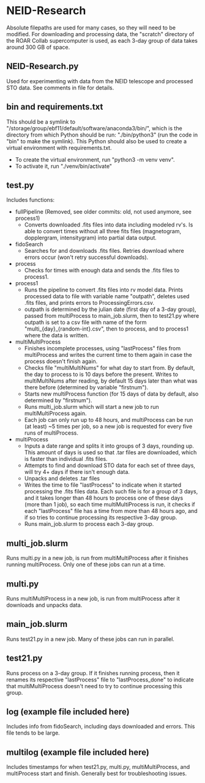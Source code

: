 # NEID-Research
Absolute filepaths are used for many cases, so they will need to be modified. For downloading and processing data, the "scratch" directory of the ROAR Collab supercomputer is used, as each 3-day group of data takes around 300 GB of space.

## NEID-Research.py
Used for experimenting with data from the NEID telescope and processed STO data. See comments in file for details.

## bin and requirements.txt
This should be a symlink to "/storage/group/ebf11/default/software/anaconda3/bin/", which is the directory from which Python should be run: "./bin/python3" (run the code in "bin" to make the symlink). This Python should also be used to create a virtual environment with requirements.txt.
- To create the virtual environment, run "python3 -m venv venv".
- To activate it, run "./venv/bin/activate"

## test.py
Includes functions:
- fullPipeline (Removed, see older commits: old, not used anymore, see process1)
  - Converts downloaded .fits files into data including modeled rv's. Is able to convert times without all three fits files (magnetogram, dopplergram, intensitygram) into partial data output.
- fidoSearch
  - Searches for and downloads .fits files. Retries download where errors occur (won't retry successful downloads).
- process
  - Checks for times with enough data and sends the .fits files to process1.
- process1
  - Runs the pipeline to convert .fits files into rv model data. Prints processed data to file with variable name "outpath", deletes used .fits files, and prints errors to ProcessingErrors.csv.
  - outpath is determined by the julian date (first day of a 3-day group), passed from multiProcess to main_job.slurm, then to test21.py where outpath is set to a csv file with name of the form "multi_{day}_{random-int}.csv", then to process, and to process1 where the data is written.
- multiMultiProcess
  - Finishes incomplete processes, using "lastProcess" files from multiProcess and writes the current time to them again in case the process doesn't finish again.
  - Checks file "multiMultiNums" for what day to start from. By default, the day to process to is 10 days before the present. Writes to multiMultiNums after reading, by default 15 days later than what was there before (determined by variable "firstnum").
  - Starts new multiProcess function (for 15 days of data by default, also determined by "firstnum").
  - Runs multi_job.slurm which will start a new job to run multiMultiProcess again.
  - Each job can only run up to 48 hours, and multiProcess can be run (at least) ~5 times per job, so a new job is requested for every five runs of multiProcess.
- multiProcess
  - Inputs a date range and splits it into groups of 3 days, rounding up. This amount of days is used so that .tar files are downloaded, which is faster than individual .fits files.
  - Attempts to find and download STO data for each set of three days, will try 4+ days if there isn't enough data.
  - Unpacks and deletes .tar files
  - Writes the time to file "lastProcess" to indicate when it started processing the .fits files data. Each such file is for a group of 3 days, and it takes longer than 48 hours to process one of these days (more than 1 job), so each time multiMultiProcess is run, it checks if each "lastProcess" file has a time from more than 48 hours ago, and if so tries to continue processing its respective 3-day group.
  - Runs main_job.slurm to process each 3-day group.

## multi_job.slurm
Runs multi.py in a new job, is run from multiMultiProcess after it finishes running multiProcess. Only one of these jobs can run at a time.

## multi.py
Runs multiMultiProcess in a new job, is run from multiProcess after it downloads and unpacks data.

## main_job.slurm
Runs test21.py in a new job. Many of these jobs can run in parallel.

## test21.py
Runs process on a 3-day group. If it finishes running process, then it renames its respective "lastProcess" file to "lastProcess_done" to indicate that multiMultiProcess doesn't need to try to continue processing this group. 

## log (example file included here)
Includes info from fidoSearch, including days downloaded and errors. This file tends to be large.

## multilog (example file included here)
Includes timestamps for when test21.py, multi.py, multiMultiProcess, and multiProcess start and finish. Generally best for troubleshooting issues.
